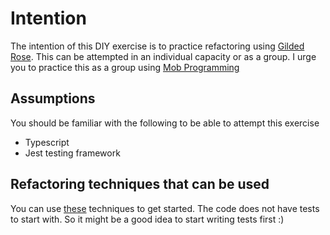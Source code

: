 # Intention

The intention of this DIY exercise is to practice refactoring using [Gilded Rose](./docs/problem-statement.md). This can be attempted in an individual capacity or as a group. I urge you to practice this as a group using [Mob Programming](./docs//mob-programming.md)

## Assumptions

You should be familiar with the following to be able to attempt this exercise
- Typescript
- Jest testing framework

## Refactoring techniques that can be used

You can use [these](./docs/techniques-that-can-be-used.md) techniques to get started. The code does not have tests to start with. So it might be a good idea to start writing tests first :)
